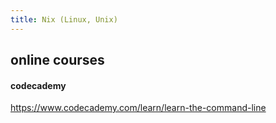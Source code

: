 ```yaml
---
title: Nix (Linux, Unix)
---
```




## online courses

#### codecademy
https://www.codecademy.com/learn/learn-the-command-line
